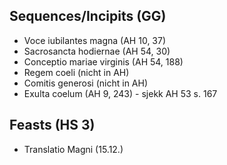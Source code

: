 ## Sequences/Incipits (GG)
- Voce iubilantes magna (AH 10, 37)
- Sacrosancta hodiernae (AH 54, 30)
- Conceptio mariae virginis (AH 54, 188)
- Regem coeli (nicht in AH)
- Comitis generosi (nicht in AH)
- Exulta coelum (AH 9, 243) - sjekk AH 53 s. 167



## Feasts (HS 3)
- Translatio Magni (15.12.)
